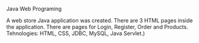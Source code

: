 
Java Web Programing

A web store Java application was created. There are 3 HTML pages  inside the application. 
There are pages for Login, Register, Order and Products. 
Tehnologies: HTML, CSS, JDBC, MySQL, Java Servlet.)

